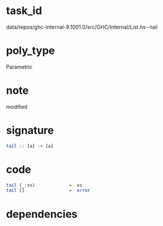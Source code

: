
# task_id
data/repos/ghc-internal-9.1001.0/src/GHC/Internal/List.hs--tail

# poly_type
Parametric

# note
modified

# signature
```haskell
tail :: [a] -> [a]
```   

# code
```haskell
tail (_:xs)             =  xs
tail []                 =  error
```

# dependencies
